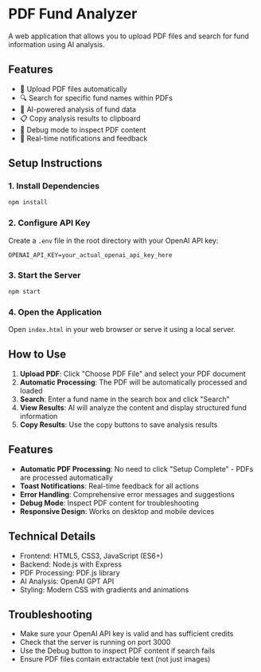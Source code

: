 # PDF Fund Analyzer

A web application that allows you to upload PDF files and search for fund information using AI analysis.

## Features

- 📄 Upload PDF files automatically
- 🔍 Search for specific fund names within PDFs
- 🤖 AI-powered analysis of fund data
- 📋 Copy analysis results to clipboard
- 🐛 Debug mode to inspect PDF content
- 💬 Real-time notifications and feedback

## Setup Instructions

### 1. Install Dependencies
```bash
npm install
```

### 2. Configure API Key
Create a `.env` file in the root directory with your OpenAI API key:
```
OPENAI_API_KEY=your_actual_openai_api_key_here
```

### 3. Start the Server
```bash
npm start
```

### 4. Open the Application
Open `index.html` in your web browser or serve it using a local server.

## How to Use

1. **Upload PDF**: Click "Choose PDF File" and select your PDF document
2. **Automatic Processing**: The PDF will be automatically processed and loaded
3. **Search**: Enter a fund name in the search box and click "Search"
4. **View Results**: AI will analyze the content and display structured fund information
5. **Copy Results**: Use the copy buttons to save analysis results

## Features

- **Automatic PDF Processing**: No need to click "Setup Complete" - PDFs are processed automatically
- **Toast Notifications**: Real-time feedback for all actions
- **Error Handling**: Comprehensive error messages and suggestions
- **Debug Mode**: Inspect PDF content for troubleshooting
- **Responsive Design**: Works on desktop and mobile devices

## Technical Details

- Frontend: HTML5, CSS3, JavaScript (ES6+)
- Backend: Node.js with Express
- PDF Processing: PDF.js library
- AI Analysis: OpenAI GPT API
- Styling: Modern CSS with gradients and animations

## Troubleshooting

- Make sure your OpenAI API key is valid and has sufficient credits
- Check that the server is running on port 3000
- Use the Debug button to inspect PDF content if search fails
- Ensure PDF files contain extractable text (not just images)
